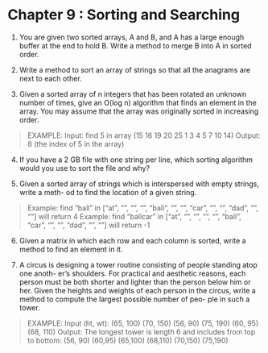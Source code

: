 # Chapter 9 : Sorting and Searching

1. You are given two sorted arrays, A and B, and A has a large enough buffer at the end to hold B. Write a method to merge B into A in sorted order.

2. Write a method to sort an array of strings so that all the anagrams are next to each other.

3. Given a sorted array of n integers that has been rotated an unknown number of times, give an O(log n) algorithm that finds an element in the array. You may assume that the array was originally sorted in increasing order.
> EXAMPLE:
> Input: find 5 in array (15 16 19 20 25 1 3 4 5 7 10 14)
> Output: 8 (the index of 5 in the array)

4. If you have a 2 GB file with one string per line, which sorting algorithm would you use to sort the file and why?

5. Given a sorted array of strings which is interspersed with empty strings, write a meth- od to find the location of a given string.
> Example: find “ball” in [“at”, “”, “”, “”, “ball”, “”, “”, “car”, “”, “”, “dad”, “”, “”] will return 4 Example: find “ballcar” in [“at”, “”, “”, “”, “”, “ball”, “car”, “”, “”, “dad”, “”, “”] will return -1  

6. Given a matrix in which each row and each column is sorted, write a method to find an element in it.

7. A circus is designing a tower routine consisting of people standing atop one anoth- er’s shoulders. For practical and aesthetic reasons, each person must be both shorter and lighter than the person below him or her. Given the heights and weights of each person in the circus, write a method to compute the largest possible number of peo- ple in such a tower.
> EXAMPLE:
> Input (ht, wt): (65, 100) (70, 150) (56, 90) (75, 190) (60, 95) (68, 110)
> Output: The longest tower is length 6 and includes from top to bottom: (56, 90) (60,95) (65,100) (68,110) (70,150) (75,190)
